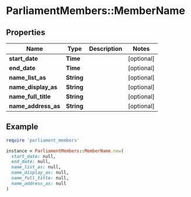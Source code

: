 # ParliamentMembers::MemberName

## Properties

| Name | Type | Description | Notes |
| ---- | ---- | ----------- | ----- |
| **start_date** | **Time** |  | [optional] |
| **end_date** | **Time** |  | [optional] |
| **name_list_as** | **String** |  | [optional] |
| **name_display_as** | **String** |  | [optional] |
| **name_full_title** | **String** |  | [optional] |
| **name_address_as** | **String** |  | [optional] |

## Example

```ruby
require 'parliament_members'

instance = ParliamentMembers::MemberName.new(
  start_date: null,
  end_date: null,
  name_list_as: null,
  name_display_as: null,
  name_full_title: null,
  name_address_as: null
)
```

